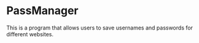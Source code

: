 # PassManager
This is a program that allows users to save usernames and passwords for different websites.
